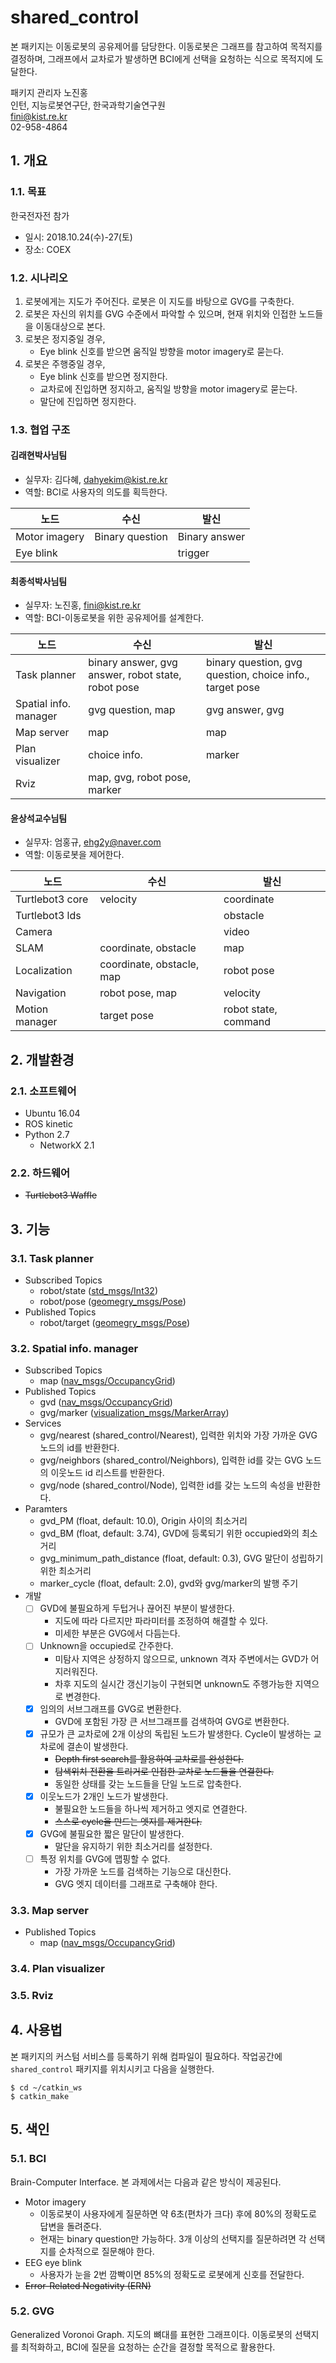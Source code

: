 # shared_control
본 패키지는 이동로봇의 공유제어를 담당한다. 이동로봇은 그래프를 참고하여 목적지를 결정하며, 그래프에서 교차로가 발생하면 BCI에게 선택을 요청하는 식으로 목적지에 도달한다.

패키지 관리자 노진홍
<br> 인턴, 지능로봇연구단, 한국과학기술연구원
<br> fini@kist.re.kr
<br> 02-958-4864


## 1. 개요
### 1.1. 목표
한국전자전 참가
- 일시: 2018.10.24(수)-27(토)
- 장소: COEX

### 1.2. 시나리오
1. 로봇에게는 지도가 주어진다. 로봇은 이 지도를 바탕으로 GVG를 구축한다.
2. 로봇은 자신의 위치를 GVG 수준에서 파악할 수 있으며, 현재 위치와 인접한 노드들을 이동대상으로 본다.
3. 로봇은 정지중일 경우,
    - Eye blink 신호를 받으면 움직일 방향을 motor imagery로 묻는다.
4. 로봇은 주행중일 경우,
    - Eye blink 신호를 받으면 정지한다.
    - 교차로에 진입하면 정지하고, 움직일 방향을 motor imagery로 묻는다.
    - 말단에 진입하면 정지한다.

### 1.3. 협업 구조
#### 김래현박사님팀
- 실무자: 김다혜, dahyekim@kist.re.kr
- 역할: BCI로 사용자의 의도를 획득한다.

| 노드 | 수신 | 발신 |
|-|-|-|
| Motor imagery | Binary question | Binary answer |
| Eye blink | | trigger |

#### 최종석박사님팀
- 실무자: 노진홍, fini@kist.re.kr
- 역할: BCI-이동로봇을 위한 공유제어를 설계한다.

| 노드 | 수신 | 발신 |
|-|-|-|
| Task planner | binary answer, gvg answer, robot state, robot pose  | binary question, gvg question, choice info., target pose |
| Spatial info. manager | gvg question, map | gvg answer, gvg |
| Map server | map | map |
| Plan visualizer | choice info. | marker |
| Rviz | map, gvg, robot pose, marker | |

#### 윤상석교수님팀
- 실무자: 엄홍규, ehg2y@naver.com
- 역할: 이동로봇을 제어한다.

| 노드 | 수신 | 발신 |
|-|-|-|
| Turtlebot3 core | velocity | coordinate |
| Turtlebot3 lds | | obstacle |
| Camera | | video |
| SLAM | coordinate, obstacle | map |
| Localization | coordinate, obstacle, map | robot pose |
| Navigation | robot pose, map | velocity |
| Motion manager | target pose | robot state, command |


## 2. 개발환경
### 2.1. 소프트웨어
- Ubuntu 16.04
- ROS kinetic
- Python 2.7
    - NetworkX 2.1

### 2.2. 하드웨어
- ~~Turtlebot3 Waffle~~


## 3. 기능
### 3.1. Task planner
- Subscribed Topics
    - robot/state ([std_msgs/Int32](http://docs.ros.org/kinetic/api/std_msgs/html/msg/Int32.html))
    - robot/pose ([geomegry_msgs/Pose](http://docs.ros.org/kinetic/api/geometry_msgs/html/msg/Pose.html))
- Published Topics
    - robot/target ([geomegry_msgs/Pose](http://docs.ros.org/kinetic/api/geometry_msgs/html/msg/Pose.html))

### 3.2. Spatial info. manager
- Subscribed Topics
    - map ([nav_msgs/OccupancyGrid](docs.ros.org/api/navi_msgs/html/msg/OccupancyGrid.html))
- Published Topics
    - gvd ([nav_msgs/OccupancyGrid](docs.ros.org/api/navi_msgs/html/msg/OccupancyGrid.html))
    - gvg/marker ([visualization_msgs/MarkerArray](docs.ros.org/api/navi_msgs/html/msg/MarkerArray.html))
- Services
    - gvg/nearest (shared_control/Nearest), 입력한 위치와 가장 가까운 GVG 노드의 id를 반환한다.
    - gvg/neighbors (shared_control/Neighbors), 입력한 id를 갖는 GVG 노드의 이웃노드 id 리스트를 반환한다.
    - gvg/node (shared_control/Node), 입력한 id를 갖는 노드의 속성을 반환한다.
- Paramters
    - gvd_PM (float, default: 10.0), Origin 사이의 최소거리
    - gvd_BM (float, default: 3.74), GVD에 등록되기 위한 occupied와의 최소거리
    - gvg_minimum_path_distance (float, default: 0.3), GVG 말단이 성립하기 위한 최소거리
    - marker_cycle (float, default: 2.0), gvd와 gvg/marker의 발행 주기
- 개발
    - [ ] GVD에 불필요하게 두텁거나 끊어진 부분이 발생한다.
        - 지도에 따라 다르지만 파라미터를 조정하여 해결할 수 있다.
        - 미세한 부분은 GVG에서 다듬는다.
    - [ ] Unknown을 occupied로 간주한다.
        - 미탐사 지역은 상정하지 않으므로, unknown 격자 주변에서는 GVD가 어지러워진다.
        - 차후 지도의 실시간 갱신기능이 구현되면 unknown도 주행가능한 지역으로 변경한다.
    - [x] 임의의 서브그래프를 GVG로 변환한다.
        - GVD에 포함된 가장 큰 서브그래프를 검색하여 GVG로 변환한다.
    - [x] 규모가 큰 교차로에 2개 이상의 독립된 노드가 발생한다. Cycle이 발생하는 교차로에 결손이 발생한다.
        - ~~Depth first search를 활용하여 교차로를 완성한다.~~
        - ~~탐색위치 전환을 트리거로 인접한 교차로 노드들을 연결한다.~~
        - 동일한 상태를 갖는 노드들을 단일 노드로 압축한다.
    - [x] 이웃노드가 2개인 노드가 발생한다.
        - 불필요한 노드들을 하나씩 제거하고 엣지로 연결한다.
        - ~~스스로 cycle을 만드는 엣지를 제거한다.~~
    - [x] GVG에 불필요한 짧은 말단이 발생한다.
        - 말단을 유지하기 위한 최소거리를 설정한다.
    - [ ] 특정 위치를 GVG에 맵핑할 수 없다.
        - 가장 가까운 노드를 검색하는 기능으로 대신한다.
        - GVG 엣지 데이터를 그래프로 구축해야 한다.

### 3.3. Map server
- Published Topics
    - map ([nav_msgs/OccupancyGrid](docs.ros.org/api/navi_msgs/html/msg/OccupancyGrid.html))

### 3.4. Plan visualizer

### 3.5. Rviz


## 4. 사용법
본 패키지의 커스텀 서비스를 등록하기 위해 컴파일이 필요하다. 작업공간에 `shared_control` 패키지를 위치시키고 다음을 실행한다.
```
$ cd ~/catkin_ws
$ catkin_make
```


## 5. 색인
### 5.1. BCI
Brain-Computer Interface. 본 과제에서는 다음과 같은 방식이 제공된다.
- Motor imagery
    - 이동로봇이 사용자에게 질문하면 약 6초(편차가 크다) 후에 80%의 정확도로 답변을 돌려준다.
    - 현재는 binary question만 가능하다. 3개 이상의 선택지를 질문하려면 각 선택지를 순차적으로 질문해야 한다.
- EEG eye blink
    - 사용자가 눈을 2번 깜빡이면 85%의 정확도로 로봇에게 신호를 전달한다.
- ~~Error-Related Negativity (ERN)~~

### 5.2. GVG
Generalized Voronoi Graph. 지도의 뼈대를 표현한 그래프이다. 이동로봇의 선택지를 최적화하고, BCI에 질문을 요청하는 순간을 결정할 목적으로 활용한다.
